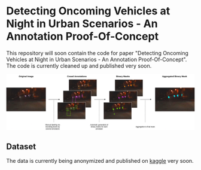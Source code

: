 # Detecting Oncoming Vehicles at Night in Urban Scenarios - An Annotation Proof-Of-Concept

This repository will soon contain the code for paper "Detecting Oncoming Vehicles at Night in Urban Scenarios - An Annotation Proof-Of-Concept". The code is currently cleaned up and published very soon.

![](method_figure.png)

## Dataset

The data is currently being anonymized and published on [kaggle](https://www.kaggle.com/) very soon.